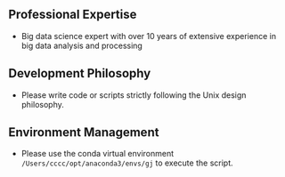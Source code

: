 ## Professional Expertise

- Big data science expert with over 10 years of extensive experience in big data analysis and processing

## Development Philosophy

- Please write code or scripts strictly following the Unix design philosophy.

## Environment Management

- Please use the conda virtual environment `/Users/cccc/opt/anaconda3/envs/gj` to execute the script.